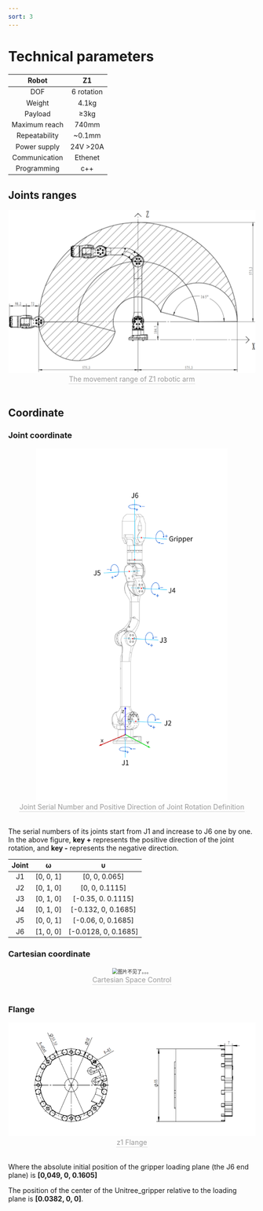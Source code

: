 ```yaml
---
sort: 3
---
```


# Technical parameters

|Robot|Z1|
|:-:|:-:|
|DOF|6 rotation |
|Weight|4.1kg|
|Payload|≥3kg|
|Maximum reach|740mm|
|Repeatability|~0.1mm|
|Power supply|24V >20A|
|Communication|Ethenet|
|Programming|c++|

## Joints ranges

<center>
<img src="../img/range.png" style="zoom:70%" alt=" 图片不见了。。。 "/>
<br>
<div style="color:orange; border-bottom: 0.1px solid #d9d9d9;
display: inline-block;
color: #999;
padding: 1px;">The movement range of Z1 robotic arm</div>
</center>
<br>

## Coordinate

### Joint coordinate

<center>
<img src="../img/z1_arm_coordinate.png" style="zoom:70%" alt=" 图片不见了。。。 "/>
<br>
<div style="color:orange; border-bottom: 0.1px solid #d9d9d9;
display: inline-block;
color: #999;
padding: 1px;">Joint Serial Number and Positive Direction of Joint Rotation Definition</div>
</center>
<br>

The serial numbers of its joints start from J1 and increase to J6 one by one. 
In the above figure, **key +** represents the positive direction of the joint rotation, 
and **key -** represents the negative direction. 

|Joint|ω|υ|
|:-:|:-:|:-:|
|J1|[0, 0, 1]|[0, 0, 0.065]|
|J2|[0, 1, 0]|[0, 0, 0.1115]|
|J3|[0, 1, 0]|[-0.35, 0. 0.1115]|
|J4|[0, 1, 0]|[-0.132, 0, 0.1685]|
|J5|[0, 0, 1]|[-0.06, 0, 0.1685]|
|J6|[1, 0, 0]|[-0.0128, 0, 0.1685]|

### Cartesian coordinate

<center>
<img src="../img/cartesian_example.jpg" style="zoom:70%" alt=" 图片不见了。。。 "/>
<br>
<div style="color:orange; border-bottom: 0.1px solid #d9d9d9;
display: inline-block;
color: #999;
padding: 1px;">Cartesian Space Control</div>
</center>
<br>

### Flange

<center>
<img src="../img/end flange.png" style="zoom:100%" alt=" 图片不见了。。。 "/>
<br>
<div style="color:orange; border-bottom: 0.1px solid #d9d9d9;
display: inline-block;
color: #999;
padding: 1px;">z1 Flange</div>
</center>
<br>

Where the absolute initial position of the gripper loading plane (the J6 end plane) is **[0,049, 0, 0.1605]**

The position of the center of the Unitree_gripper relative to the loading plane is **[0.0382, 0, 0]**.